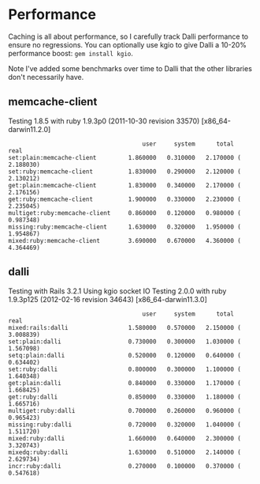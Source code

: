 Performance
====================

Caching is all about performance, so I carefully track Dalli performance to ensure no regressions.
You can optionally use kgio to give Dalli a 10-20% performance boost: `gem install kgio`.

Note I've added some benchmarks over time to Dalli that the other libraries don't necessarily have.

memcache-client
---------------

Testing 1.8.5 with ruby 1.9.3p0 (2011-10-30 revision 33570) [x86_64-darwin11.2.0]

                                          user     system      total        real
    set:plain:memcache-client         1.860000   0.310000   2.170000 (  2.188030)
    set:ruby:memcache-client          1.830000   0.290000   2.120000 (  2.130212)
    get:plain:memcache-client         1.830000   0.340000   2.170000 (  2.176156)
    get:ruby:memcache-client          1.900000   0.330000   2.230000 (  2.235045)
    multiget:ruby:memcache-client     0.860000   0.120000   0.980000 (  0.987348)
    missing:ruby:memcache-client      1.630000   0.320000   1.950000 (  1.954867)
    mixed:ruby:memcache-client        3.690000   0.670000   4.360000 (  4.364469)


dalli
-----

Testing with Rails 3.2.1
Using kgio socket IO
Testing 2.0.0 with ruby 1.9.3p125 (2012-02-16 revision 34643) [x86_64-darwin11.3.0]

                                          user     system      total        real
    mixed:rails:dalli                 1.580000   0.570000   2.150000 (  3.008839)
    set:plain:dalli                   0.730000   0.300000   1.030000 (  1.567098)
    setq:plain:dalli                  0.520000   0.120000   0.640000 (  0.634402)
    set:ruby:dalli                    0.800000   0.300000   1.100000 (  1.640348)
    get:plain:dalli                   0.840000   0.330000   1.170000 (  1.668425)
    get:ruby:dalli                    0.850000   0.330000   1.180000 (  1.665716)
    multiget:ruby:dalli               0.700000   0.260000   0.960000 (  0.965423)
    missing:ruby:dalli                0.720000   0.320000   1.040000 (  1.511720)
    mixed:ruby:dalli                  1.660000   0.640000   2.300000 (  3.320743)
    mixedq:ruby:dalli                 1.630000   0.510000   2.140000 (  2.629734)
    incr:ruby:dalli                   0.270000   0.100000   0.370000 (  0.547618)
